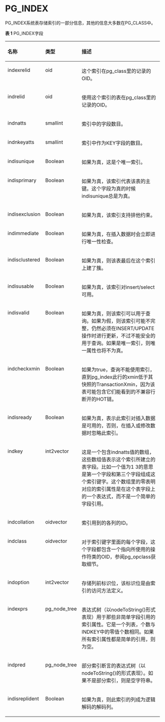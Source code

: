 # PG\_INDEX<a name="ZH-CN_TOPIC_0242385821"></a>

PG\_INDEX系统表存储索引的一部分信息，其他的信息大多数在PG\_CLASS中。

**表 1**  PG\_INDEX字段

<a name="zh-cn_topic_0237122293_zh-cn_topic_0059777688_t553335b97ca24b16be6f2a8fad19d59a"></a>
<table><thead align="left"><tr id="zh-cn_topic_0237122293_zh-cn_topic_0059777688_r77b1feeaf06f47c39276851270d7af5d"><th class="cellrowborder" valign="top" width="16.64%" id="mcps1.2.4.1.1"><p id="zh-cn_topic_0237122293_zh-cn_topic_0059777688_a52f340d7cc2141db93937ece7a2eb472"><a name="zh-cn_topic_0237122293_zh-cn_topic_0059777688_a52f340d7cc2141db93937ece7a2eb472"></a><a name="zh-cn_topic_0237122293_zh-cn_topic_0059777688_a52f340d7cc2141db93937ece7a2eb472"></a>名称</p>
</th>
<th class="cellrowborder" valign="top" width="17.04%" id="mcps1.2.4.1.2"><p id="zh-cn_topic_0237122293_zh-cn_topic_0059777688_ab9c8ba4e413e451c80f893467f0a3e4a"><a name="zh-cn_topic_0237122293_zh-cn_topic_0059777688_ab9c8ba4e413e451c80f893467f0a3e4a"></a><a name="zh-cn_topic_0237122293_zh-cn_topic_0059777688_ab9c8ba4e413e451c80f893467f0a3e4a"></a>类型</p>
</th>
<th class="cellrowborder" valign="top" width="66.32000000000001%" id="mcps1.2.4.1.3"><p id="zh-cn_topic_0237122293_zh-cn_topic_0059777688_a120f6b19c1784330a7ccd62dcc61e4a5"><a name="zh-cn_topic_0237122293_zh-cn_topic_0059777688_a120f6b19c1784330a7ccd62dcc61e4a5"></a><a name="zh-cn_topic_0237122293_zh-cn_topic_0059777688_a120f6b19c1784330a7ccd62dcc61e4a5"></a>描述</p>
</th>
</tr>
</thead>
<tbody><tr id="zh-cn_topic_0237122293_zh-cn_topic_0059777688_rda19630333f04264a89ae62d66ca4941"><td class="cellrowborder" valign="top" width="16.64%" headers="mcps1.2.4.1.1 "><p id="zh-cn_topic_0237122293_zh-cn_topic_0059777688_a5383bc791c4a4fbc88c372df64f2e0bc"><a name="zh-cn_topic_0237122293_zh-cn_topic_0059777688_a5383bc791c4a4fbc88c372df64f2e0bc"></a><a name="zh-cn_topic_0237122293_zh-cn_topic_0059777688_a5383bc791c4a4fbc88c372df64f2e0bc"></a>indexrelid</p>
</td>
<td class="cellrowborder" valign="top" width="17.04%" headers="mcps1.2.4.1.2 "><p id="zh-cn_topic_0237122293_zh-cn_topic_0059777688_ae85c6d394a324e95ad384d13b6258e28"><a name="zh-cn_topic_0237122293_zh-cn_topic_0059777688_ae85c6d394a324e95ad384d13b6258e28"></a><a name="zh-cn_topic_0237122293_zh-cn_topic_0059777688_ae85c6d394a324e95ad384d13b6258e28"></a>oid</p>
</td>
<td class="cellrowborder" valign="top" width="66.32000000000001%" headers="mcps1.2.4.1.3 "><p id="zh-cn_topic_0237122293_zh-cn_topic_0059777688_abdd4dc14fdfb4464849e008632648e3a"><a name="zh-cn_topic_0237122293_zh-cn_topic_0059777688_abdd4dc14fdfb4464849e008632648e3a"></a><a name="zh-cn_topic_0237122293_zh-cn_topic_0059777688_abdd4dc14fdfb4464849e008632648e3a"></a>这个索引在pg_class里的记录的OID。</p>
</td>
</tr>
<tr id="zh-cn_topic_0237122293_zh-cn_topic_0059777688_r76daafb9724149938d1681b7ad19a4ef"><td class="cellrowborder" valign="top" width="16.64%" headers="mcps1.2.4.1.1 "><p id="zh-cn_topic_0237122293_zh-cn_topic_0059777688_a222e176139384534a18ea1157cd862f2"><a name="zh-cn_topic_0237122293_zh-cn_topic_0059777688_a222e176139384534a18ea1157cd862f2"></a><a name="zh-cn_topic_0237122293_zh-cn_topic_0059777688_a222e176139384534a18ea1157cd862f2"></a>indrelid</p>
</td>
<td class="cellrowborder" valign="top" width="17.04%" headers="mcps1.2.4.1.2 "><p id="zh-cn_topic_0237122293_zh-cn_topic_0059777688_a8d7bf386b14f464c9b7a9f6735ba5003"><a name="zh-cn_topic_0237122293_zh-cn_topic_0059777688_a8d7bf386b14f464c9b7a9f6735ba5003"></a><a name="zh-cn_topic_0237122293_zh-cn_topic_0059777688_a8d7bf386b14f464c9b7a9f6735ba5003"></a>oid</p>
</td>
<td class="cellrowborder" valign="top" width="66.32000000000001%" headers="mcps1.2.4.1.3 "><p id="zh-cn_topic_0237122293_zh-cn_topic_0059777688_a993177e8a75d444ea7b170e5d6e08a5f"><a name="zh-cn_topic_0237122293_zh-cn_topic_0059777688_a993177e8a75d444ea7b170e5d6e08a5f"></a><a name="zh-cn_topic_0237122293_zh-cn_topic_0059777688_a993177e8a75d444ea7b170e5d6e08a5f"></a>使用这个索引的表在pg_class里的记录的OID。</p>
</td>
</tr>
<tr id="zh-cn_topic_0237122293_zh-cn_topic_0059777688_r2dfe0cbf429a4350a2fe62e9bab624a4"><td class="cellrowborder" valign="top" width="16.64%" headers="mcps1.2.4.1.1 "><p id="zh-cn_topic_0237122293_zh-cn_topic_0059777688_a1a5f47b7c444448b88e60d6d5f5dc121"><a name="zh-cn_topic_0237122293_zh-cn_topic_0059777688_a1a5f47b7c444448b88e60d6d5f5dc121"></a><a name="zh-cn_topic_0237122293_zh-cn_topic_0059777688_a1a5f47b7c444448b88e60d6d5f5dc121"></a>indnatts</p>
</td>
<td class="cellrowborder" valign="top" width="17.04%" headers="mcps1.2.4.1.2 "><p id="zh-cn_topic_0237122293_zh-cn_topic_0059777688_a1f04d6c82aa64d05b44d205b6c14b959"><a name="zh-cn_topic_0237122293_zh-cn_topic_0059777688_a1f04d6c82aa64d05b44d205b6c14b959"></a><a name="zh-cn_topic_0237122293_zh-cn_topic_0059777688_a1f04d6c82aa64d05b44d205b6c14b959"></a>smallint</p>
</td>
<td class="cellrowborder" valign="top" width="66.32000000000001%" headers="mcps1.2.4.1.3 "><p id="zh-cn_topic_0237122293_zh-cn_topic_0059777688_a2d6fd8d03f0d4cd5b2a48c6ce501ed96"><a name="zh-cn_topic_0237122293_zh-cn_topic_0059777688_a2d6fd8d03f0d4cd5b2a48c6ce501ed96"></a><a name="zh-cn_topic_0237122293_zh-cn_topic_0059777688_a2d6fd8d03f0d4cd5b2a48c6ce501ed96"></a>索引中的字段数目。</p>
</td>
</tr><tr id="zh-cn_topic_0237122293_zh-cn_topic_0059777688_r2dfe0cbf429a4350a2fe62e9bab624a4"><td class="cellrowborder" valign="top" width="16.64%" headers="mcps1.2.4.1.1 "><p id="zh-cn_topic_0237122293_zh-cn_topic_0059777688_a1a5f47b7c444448b88e60d6d5f5dc121"><a name="zh-cn_topic_0237122293_zh-cn_topic_0059777688_a1a5f47b7c444448b88e60d6d5f5dc121"></a><a name="zh-cn_topic_0237122293_zh-cn_topic_0059777688_a1a5f47b7c444448b88e60d6d5f5dc121"></a>indnkeyatts</p>
</td>
<td class="cellrowborder" valign="top" width="17.04%" headers="mcps1.2.4.1.2 "><p id="zh-cn_topic_0237122293_zh-cn_topic_0059777688_a1f04d6c82aa64d05b44d205b6c14b959"><a name="zh-cn_topic_0237122293_zh-cn_topic_0059777688_a1f04d6c82aa64d05b44d205b6c14b959"></a><a name="zh-cn_topic_0237122293_zh-cn_topic_0059777688_a1f04d6c82aa64d05b44d205b6c14b959"></a>smallint</p>
</td>
<td class="cellrowborder" valign="top" width="66.32000000000001%" headers="mcps1.2.4.1.3 "><p id="zh-cn_topic_0237122293_zh-cn_topic_0059777688_a2d6fd8d03f0d4cd5b2a48c6ce501ed96"><a name="zh-cn_topic_0237122293_zh-cn_topic_0059777688_a2d6fd8d03f0d4cd5b2a48c6ce501ed96"></a><a name="zh-cn_topic_0237122293_zh-cn_topic_0059777688_a2d6fd8d03f0d4cd5b2a48c6ce501ed96"></a>索引中作为KEY字段的数目。</p>
</td>
</tr><tr id="zh-cn_topic_0237122293_zh-cn_topic_0059777688_r34e3244c232740d09d19a1de04094568"><td class="cellrowborder" valign="top" width="16.64%" headers="mcps1.2.4.1.1 "><p id="zh-cn_topic_0237122293_zh-cn_topic_0059777688_ad215b838acea44a7826083d333c18bfd"><a name="zh-cn_topic_0237122293_zh-cn_topic_0059777688_ad215b838acea44a7826083d333c18bfd"></a><a name="zh-cn_topic_0237122293_zh-cn_topic_0059777688_ad215b838acea44a7826083d333c18bfd"></a>indisunique</p>

</td>
<td class="cellrowborder" valign="top" width="17.04%" headers="mcps1.2.4.1.2 "><p id="zh-cn_topic_0237122293_zh-cn_topic_0059777688_a6821b1e839444d568f721ba2d8f8458e"><a name="zh-cn_topic_0237122293_zh-cn_topic_0059777688_a6821b1e839444d568f721ba2d8f8458e"></a><a name="zh-cn_topic_0237122293_zh-cn_topic_0059777688_a6821b1e839444d568f721ba2d8f8458e"></a><span id="zh-cn_topic_0237122293_text362112872711"><a name="zh-cn_topic_0237122293_text362112872711"></a><a name="zh-cn_topic_0237122293_text362112872711"></a>Boolean</span></p>
</td>
<td class="cellrowborder" valign="top" width="66.32000000000001%" headers="mcps1.2.4.1.3 "><p id="zh-cn_topic_0237122293_zh-cn_topic_0059777688_a40aabb1b82c74dc9acab0e2283b771bd"><a name="zh-cn_topic_0237122293_zh-cn_topic_0059777688_a40aabb1b82c74dc9acab0e2283b771bd"></a><a name="zh-cn_topic_0237122293_zh-cn_topic_0059777688_a40aabb1b82c74dc9acab0e2283b771bd"></a>如果为真，这是个唯一索引。</p>
</td>
</tr>
<tr id="zh-cn_topic_0237122293_zh-cn_topic_0059777688_r409491d9b4c9440986aa3f5cc95777ea"><td class="cellrowborder" valign="top" width="16.64%" headers="mcps1.2.4.1.1 "><p id="zh-cn_topic_0237122293_zh-cn_topic_0059777688_a83a1664e3826411c8666af8b97ca0ebd"><a name="zh-cn_topic_0237122293_zh-cn_topic_0059777688_a83a1664e3826411c8666af8b97ca0ebd"></a><a name="zh-cn_topic_0237122293_zh-cn_topic_0059777688_a83a1664e3826411c8666af8b97ca0ebd"></a>indisprimary</p>
</td>
<td class="cellrowborder" valign="top" width="17.04%" headers="mcps1.2.4.1.2 "><p id="zh-cn_topic_0237122293_zh-cn_topic_0059777688_a9983fb6a42324fb1a342702813c73974"><a name="zh-cn_topic_0237122293_zh-cn_topic_0059777688_a9983fb6a42324fb1a342702813c73974"></a><a name="zh-cn_topic_0237122293_zh-cn_topic_0059777688_a9983fb6a42324fb1a342702813c73974"></a><span id="zh-cn_topic_0237122293_text186518283274"><a name="zh-cn_topic_0237122293_text186518283274"></a><a name="zh-cn_topic_0237122293_text186518283274"></a>Boolean</span></p>
</td>
<td class="cellrowborder" valign="top" width="66.32000000000001%" headers="mcps1.2.4.1.3 "><p id="zh-cn_topic_0237122293_zh-cn_topic_0059777688_a9276fbb2d2fb4236a099fd0a00e94f96"><a name="zh-cn_topic_0237122293_zh-cn_topic_0059777688_a9276fbb2d2fb4236a099fd0a00e94f96"></a><a name="zh-cn_topic_0237122293_zh-cn_topic_0059777688_a9276fbb2d2fb4236a099fd0a00e94f96"></a>如果为真，该索引代表该表的主键。这个字段为真的时候indisunique总是为真。</p>
</td>
</tr>
<tr id="zh-cn_topic_0237122293_zh-cn_topic_0059777688_r27223efa87c247cab272f0e9afeb9e1b"><td class="cellrowborder" valign="top" width="16.64%" headers="mcps1.2.4.1.1 "><p id="zh-cn_topic_0237122293_zh-cn_topic_0059777688_a36f149ac35404f56b796203cf469fec7"><a name="zh-cn_topic_0237122293_zh-cn_topic_0059777688_a36f149ac35404f56b796203cf469fec7"></a><a name="zh-cn_topic_0237122293_zh-cn_topic_0059777688_a36f149ac35404f56b796203cf469fec7"></a>indisexclusion</p>
</td>
<td class="cellrowborder" valign="top" width="17.04%" headers="mcps1.2.4.1.2 "><p id="zh-cn_topic_0237122293_zh-cn_topic_0059777688_a3daad8e698f14ed8ac5579864a14a390"><a name="zh-cn_topic_0237122293_zh-cn_topic_0059777688_a3daad8e698f14ed8ac5579864a14a390"></a><a name="zh-cn_topic_0237122293_zh-cn_topic_0059777688_a3daad8e698f14ed8ac5579864a14a390"></a><span id="zh-cn_topic_0237122293_text45681729152717"><a name="zh-cn_topic_0237122293_text45681729152717"></a><a name="zh-cn_topic_0237122293_text45681729152717"></a>Boolean</span></p>
</td>
<td class="cellrowborder" valign="top" width="66.32000000000001%" headers="mcps1.2.4.1.3 "><p id="zh-cn_topic_0237122293_zh-cn_topic_0059777688_a054682b61f34443f91d0a9358f68bfee"><a name="zh-cn_topic_0237122293_zh-cn_topic_0059777688_a054682b61f34443f91d0a9358f68bfee"></a><a name="zh-cn_topic_0237122293_zh-cn_topic_0059777688_a054682b61f34443f91d0a9358f68bfee"></a>如果为真，该索引支持排他约束。</p>
</td>
</tr>
<tr id="zh-cn_topic_0237122293_zh-cn_topic_0059777688_rfa1693b1812d465aa6aa1eb8e46e2a8b"><td class="cellrowborder" valign="top" width="16.64%" headers="mcps1.2.4.1.1 "><p id="zh-cn_topic_0237122293_zh-cn_topic_0059777688_a8ef49acce4c0480f9b560831ed378549"><a name="zh-cn_topic_0237122293_zh-cn_topic_0059777688_a8ef49acce4c0480f9b560831ed378549"></a><a name="zh-cn_topic_0237122293_zh-cn_topic_0059777688_a8ef49acce4c0480f9b560831ed378549"></a>indimmediate</p>
</td>
<td class="cellrowborder" valign="top" width="17.04%" headers="mcps1.2.4.1.2 "><p id="zh-cn_topic_0237122293_zh-cn_topic_0059777688_a06513beb51234a37ad78f583998c0e71"><a name="zh-cn_topic_0237122293_zh-cn_topic_0059777688_a06513beb51234a37ad78f583998c0e71"></a><a name="zh-cn_topic_0237122293_zh-cn_topic_0059777688_a06513beb51234a37ad78f583998c0e71"></a><span id="zh-cn_topic_0237122293_text8310203042716"><a name="zh-cn_topic_0237122293_text8310203042716"></a><a name="zh-cn_topic_0237122293_text8310203042716"></a>Boolean</span></p>
</td>
<td class="cellrowborder" valign="top" width="66.32000000000001%" headers="mcps1.2.4.1.3 "><p id="zh-cn_topic_0237122293_zh-cn_topic_0059777688_a5596b2a3b24d485c8a826e34181999d2"><a name="zh-cn_topic_0237122293_zh-cn_topic_0059777688_a5596b2a3b24d485c8a826e34181999d2"></a><a name="zh-cn_topic_0237122293_zh-cn_topic_0059777688_a5596b2a3b24d485c8a826e34181999d2"></a>如果为真，在插入数据时会立即进行唯一性检查。</p>
</td>
</tr>
<tr id="zh-cn_topic_0237122293_zh-cn_topic_0059777688_r6b2cba9478774b5fb1b86a5ccc1df906"><td class="cellrowborder" valign="top" width="16.64%" headers="mcps1.2.4.1.1 "><p id="zh-cn_topic_0237122293_zh-cn_topic_0059777688_a6e8e3e919fd246f7bad3453180693210"><a name="zh-cn_topic_0237122293_zh-cn_topic_0059777688_a6e8e3e919fd246f7bad3453180693210"></a><a name="zh-cn_topic_0237122293_zh-cn_topic_0059777688_a6e8e3e919fd246f7bad3453180693210"></a>indisclustered</p>
</td>
<td class="cellrowborder" valign="top" width="17.04%" headers="mcps1.2.4.1.2 "><p id="zh-cn_topic_0237122293_zh-cn_topic_0059777688_aef6f68b77235493484c9bf7bfa74095e"><a name="zh-cn_topic_0237122293_zh-cn_topic_0059777688_aef6f68b77235493484c9bf7bfa74095e"></a><a name="zh-cn_topic_0237122293_zh-cn_topic_0059777688_aef6f68b77235493484c9bf7bfa74095e"></a><span id="zh-cn_topic_0237122293_text13201331162712"><a name="zh-cn_topic_0237122293_text13201331162712"></a><a name="zh-cn_topic_0237122293_text13201331162712"></a>Boolean</span></p>
</td>
<td class="cellrowborder" valign="top" width="66.32000000000001%" headers="mcps1.2.4.1.3 "><p id="zh-cn_topic_0237122293_zh-cn_topic_0059777688_a26e747b0b2ba464ba1de89d4cc49d364"><a name="zh-cn_topic_0237122293_zh-cn_topic_0059777688_a26e747b0b2ba464ba1de89d4cc49d364"></a><a name="zh-cn_topic_0237122293_zh-cn_topic_0059777688_a26e747b0b2ba464ba1de89d4cc49d364"></a>如果为真，则该表最后在这个索引上建了簇。</p>
</td>
</tr>
<tr id="zh-cn_topic_0237122293_zh-cn_topic_0059777688_r6ac01e895ae844458ed48a4c146e1c10"><td class="cellrowborder" valign="top" width="16.64%" headers="mcps1.2.4.1.1 "><p id="zh-cn_topic_0237122293_zh-cn_topic_0059777688_a2eb57e5d1cba432b9f255adf526bfa1c"><a name="zh-cn_topic_0237122293_zh-cn_topic_0059777688_a2eb57e5d1cba432b9f255adf526bfa1c"></a><a name="zh-cn_topic_0237122293_zh-cn_topic_0059777688_a2eb57e5d1cba432b9f255adf526bfa1c"></a>indisusable</p>
</td>
<td class="cellrowborder" valign="top" width="17.04%" headers="mcps1.2.4.1.2 "><p id="zh-cn_topic_0237122293_zh-cn_topic_0059777688_a70815f306d17411aa87c22a66ead38ea"><a name="zh-cn_topic_0237122293_zh-cn_topic_0059777688_a70815f306d17411aa87c22a66ead38ea"></a><a name="zh-cn_topic_0237122293_zh-cn_topic_0059777688_a70815f306d17411aa87c22a66ead38ea"></a><span id="zh-cn_topic_0237122293_text1179419315278"><a name="zh-cn_topic_0237122293_text1179419315278"></a><a name="zh-cn_topic_0237122293_text1179419315278"></a>Boolean</span></p>
</td>
<td class="cellrowborder" valign="top" width="66.32000000000001%" headers="mcps1.2.4.1.3 "><p id="zh-cn_topic_0237122293_zh-cn_topic_0059777688_a1e9a2842d3764e9bb00b09f4168e664d"><a name="zh-cn_topic_0237122293_zh-cn_topic_0059777688_a1e9a2842d3764e9bb00b09f4168e664d"></a><a name="zh-cn_topic_0237122293_zh-cn_topic_0059777688_a1e9a2842d3764e9bb00b09f4168e664d"></a>如果为真，该索引对insert/select可用。</p>
</td>
</tr>
<tr id="zh-cn_topic_0237122293_zh-cn_topic_0059777688_rfbd6327b187142b28312d9a913cba409"><td class="cellrowborder" valign="top" width="16.64%" headers="mcps1.2.4.1.1 "><p id="zh-cn_topic_0237122293_zh-cn_topic_0059777688_ac88ecdc2f42e4245ac3891dbb9cf7131"><a name="zh-cn_topic_0237122293_zh-cn_topic_0059777688_ac88ecdc2f42e4245ac3891dbb9cf7131"></a><a name="zh-cn_topic_0237122293_zh-cn_topic_0059777688_ac88ecdc2f42e4245ac3891dbb9cf7131"></a>indisvalid</p>
</td>
<td class="cellrowborder" valign="top" width="17.04%" headers="mcps1.2.4.1.2 "><p id="zh-cn_topic_0237122293_zh-cn_topic_0059777688_a6920cadae3cc4370a94125229a00f639"><a name="zh-cn_topic_0237122293_zh-cn_topic_0059777688_a6920cadae3cc4370a94125229a00f639"></a><a name="zh-cn_topic_0237122293_zh-cn_topic_0059777688_a6920cadae3cc4370a94125229a00f639"></a><span id="zh-cn_topic_0237122293_text2479532172713"><a name="zh-cn_topic_0237122293_text2479532172713"></a><a name="zh-cn_topic_0237122293_text2479532172713"></a>Boolean</span></p>
</td>
<td class="cellrowborder" valign="top" width="66.32000000000001%" headers="mcps1.2.4.1.3 "><p id="zh-cn_topic_0237122293_zh-cn_topic_0059777688_aa446b985bd22483cab2182807d854aa5"><a name="zh-cn_topic_0237122293_zh-cn_topic_0059777688_aa446b985bd22483cab2182807d854aa5"></a><a name="zh-cn_topic_0237122293_zh-cn_topic_0059777688_aa446b985bd22483cab2182807d854aa5"></a>如果为真，则该索引可以用于查询。如果为假，则该索引可能不完整，仍然必须在INSERT/UPDATE操作时进行更新，不过不能安全的用于查询。如果是唯一索引，则唯一属性也将不为真。</p>
</td>
</tr>
<tr id="zh-cn_topic_0237122293_zh-cn_topic_0059777688_r9af4055f031e45369e14691d4cf7088b"><td class="cellrowborder" valign="top" width="16.64%" headers="mcps1.2.4.1.1 "><p id="zh-cn_topic_0237122293_zh-cn_topic_0059777688_a324a23d89c3844159c6c26d6e6154502"><a name="zh-cn_topic_0237122293_zh-cn_topic_0059777688_a324a23d89c3844159c6c26d6e6154502"></a><a name="zh-cn_topic_0237122293_zh-cn_topic_0059777688_a324a23d89c3844159c6c26d6e6154502"></a>indcheckxmin</p>
</td>
<td class="cellrowborder" valign="top" width="17.04%" headers="mcps1.2.4.1.2 "><p id="zh-cn_topic_0237122293_zh-cn_topic_0059777688_a43ac01fee092490f9d249381cc5a1176"><a name="zh-cn_topic_0237122293_zh-cn_topic_0059777688_a43ac01fee092490f9d249381cc5a1176"></a><a name="zh-cn_topic_0237122293_zh-cn_topic_0059777688_a43ac01fee092490f9d249381cc5a1176"></a><span id="zh-cn_topic_0237122293_text14210534102712"><a name="zh-cn_topic_0237122293_text14210534102712"></a><a name="zh-cn_topic_0237122293_text14210534102712"></a>Boolean</span></p>
</td>
<td class="cellrowborder" valign="top" width="66.32000000000001%" headers="mcps1.2.4.1.3 "><p id="zh-cn_topic_0237122293_zh-cn_topic_0059777688_afc8aba22c59b4de3835818d70342b2d3"><a name="zh-cn_topic_0237122293_zh-cn_topic_0059777688_afc8aba22c59b4de3835818d70342b2d3"></a><a name="zh-cn_topic_0237122293_zh-cn_topic_0059777688_afc8aba22c59b4de3835818d70342b2d3"></a>如果为true，查询不能使用索引，直到pg_index此行的xmin低于其快照的TransactionXmin，因为该表可能包含它们能看到的不兼容行断开的HOT链。</p>
</td>
</tr>
<tr id="zh-cn_topic_0237122293_zh-cn_topic_0059777688_re29311ced40740ce995d05a0f1b0e641"><td class="cellrowborder" valign="top" width="16.64%" headers="mcps1.2.4.1.1 "><p id="zh-cn_topic_0237122293_zh-cn_topic_0059777688_ad4ff222c8fa24277838ba72b74b41834"><a name="zh-cn_topic_0237122293_zh-cn_topic_0059777688_ad4ff222c8fa24277838ba72b74b41834"></a><a name="zh-cn_topic_0237122293_zh-cn_topic_0059777688_ad4ff222c8fa24277838ba72b74b41834"></a>indisready</p>
</td>
<td class="cellrowborder" valign="top" width="17.04%" headers="mcps1.2.4.1.2 "><p id="zh-cn_topic_0237122293_zh-cn_topic_0059777688_a2709f69cdf8e4aa1b740dc20f2f20424"><a name="zh-cn_topic_0237122293_zh-cn_topic_0059777688_a2709f69cdf8e4aa1b740dc20f2f20424"></a><a name="zh-cn_topic_0237122293_zh-cn_topic_0059777688_a2709f69cdf8e4aa1b740dc20f2f20424"></a><span id="zh-cn_topic_0237122293_text1498013344277"><a name="zh-cn_topic_0237122293_text1498013344277"></a><a name="zh-cn_topic_0237122293_text1498013344277"></a>Boolean</span></p>
</td>
<td class="cellrowborder" valign="top" width="66.32000000000001%" headers="mcps1.2.4.1.3 "><p id="zh-cn_topic_0237122293_zh-cn_topic_0059777688_aabc2b6e26777411bb5ee8262d99d9e42"><a name="zh-cn_topic_0237122293_zh-cn_topic_0059777688_aabc2b6e26777411bb5ee8262d99d9e42"></a><a name="zh-cn_topic_0237122293_zh-cn_topic_0059777688_aabc2b6e26777411bb5ee8262d99d9e42"></a>如果为真，表示此索引对插入数据是可用的，否则，在插入或修改数据时忽略此索引。</p>
</td>
</tr>
<tr id="zh-cn_topic_0237122293_zh-cn_topic_0059777688_rc0608e1fefd14ee0b3d16034e3000328"><td class="cellrowborder" valign="top" width="16.64%" headers="mcps1.2.4.1.1 "><p id="zh-cn_topic_0237122293_zh-cn_topic_0059777688_adfa31801724b4a258dcb4e6fbebbd3e0"><a name="zh-cn_topic_0237122293_zh-cn_topic_0059777688_adfa31801724b4a258dcb4e6fbebbd3e0"></a><a name="zh-cn_topic_0237122293_zh-cn_topic_0059777688_adfa31801724b4a258dcb4e6fbebbd3e0"></a>indkey</p>
</td>
<td class="cellrowborder" valign="top" width="17.04%" headers="mcps1.2.4.1.2 "><p id="zh-cn_topic_0237122293_zh-cn_topic_0059777688_a5780cd793ce34403b78b955ee548ab69"><a name="zh-cn_topic_0237122293_zh-cn_topic_0059777688_a5780cd793ce34403b78b955ee548ab69"></a><a name="zh-cn_topic_0237122293_zh-cn_topic_0059777688_a5780cd793ce34403b78b955ee548ab69"></a>int2vector</p>
</td>
<td class="cellrowborder" valign="top" width="66.32000000000001%" headers="mcps1.2.4.1.3 "><p id="zh-cn_topic_0237122293_zh-cn_topic_0059777688_af5eb10fa3b414c1cb93517e6629db692"><a name="zh-cn_topic_0237122293_zh-cn_topic_0059777688_af5eb10fa3b414c1cb93517e6629db692"></a><a name="zh-cn_topic_0237122293_zh-cn_topic_0059777688_af5eb10fa3b414c1cb93517e6629db692"></a>这是一个包含indnatts值的数组，这些数组值表示这个索引所建立的表字段。比如一个值为1 3的意思是第一个字段和第三个字段组成这个索引键字。这个数组里的零表明对应的索引属性是在这个表字段上的一个表达式，而不是一个简单的字段引用。</p>
</td>
</tr>
<tr id="zh-cn_topic_0237122293_zh-cn_topic_0059777688_r9bccf795166c433f99d702e7e4914bbe"><td class="cellrowborder" valign="top" width="16.64%" headers="mcps1.2.4.1.1 "><p id="zh-cn_topic_0237122293_zh-cn_topic_0059777688_a459531d4164647be96773cf257d8cb3b"><a name="zh-cn_topic_0237122293_zh-cn_topic_0059777688_a459531d4164647be96773cf257d8cb3b"></a><a name="zh-cn_topic_0237122293_zh-cn_topic_0059777688_a459531d4164647be96773cf257d8cb3b"></a>indcollation</p>
</td>
<td class="cellrowborder" valign="top" width="17.04%" headers="mcps1.2.4.1.2 "><p id="zh-cn_topic_0237122293_zh-cn_topic_0059777688_aab9e11908d804af482c6ee3cdf10457b"><a name="zh-cn_topic_0237122293_zh-cn_topic_0059777688_aab9e11908d804af482c6ee3cdf10457b"></a><a name="zh-cn_topic_0237122293_zh-cn_topic_0059777688_aab9e11908d804af482c6ee3cdf10457b"></a>oidvector</p>
<p id="zh-cn_topic_0237122293_zh-cn_topic_0059777688_a6948d083ab69439ab0d5b31d637d21e9"><a name="zh-cn_topic_0237122293_zh-cn_topic_0059777688_a6948d083ab69439ab0d5b31d637d21e9"></a><a name="zh-cn_topic_0237122293_zh-cn_topic_0059777688_a6948d083ab69439ab0d5b31d637d21e9"></a></p>
</td>
<td class="cellrowborder" valign="top" width="66.32000000000001%" headers="mcps1.2.4.1.3 "><p id="zh-cn_topic_0237122293_zh-cn_topic_0059777688_aa16affacd7ea4979b27420fc7cb88937"><a name="zh-cn_topic_0237122293_zh-cn_topic_0059777688_aa16affacd7ea4979b27420fc7cb88937"></a><a name="zh-cn_topic_0237122293_zh-cn_topic_0059777688_aa16affacd7ea4979b27420fc7cb88937"></a>索引用到的各列的ID。</p>
</td>
</tr>
<tr id="zh-cn_topic_0237122293_zh-cn_topic_0059777688_rba42f9b30226419481a1ac6f2fbfee97"><td class="cellrowborder" valign="top" width="16.64%" headers="mcps1.2.4.1.1 "><p id="zh-cn_topic_0237122293_zh-cn_topic_0059777688_a34b634659211446ca4fc8d6266a0b512"><a name="zh-cn_topic_0237122293_zh-cn_topic_0059777688_a34b634659211446ca4fc8d6266a0b512"></a><a name="zh-cn_topic_0237122293_zh-cn_topic_0059777688_a34b634659211446ca4fc8d6266a0b512"></a>indclass</p>
</td>
<td class="cellrowborder" valign="top" width="17.04%" headers="mcps1.2.4.1.2 "><p id="zh-cn_topic_0237122293_zh-cn_topic_0059777688_a26d6623040f44bfabcbeeae8123a9446"><a name="zh-cn_topic_0237122293_zh-cn_topic_0059777688_a26d6623040f44bfabcbeeae8123a9446"></a><a name="zh-cn_topic_0237122293_zh-cn_topic_0059777688_a26d6623040f44bfabcbeeae8123a9446"></a>oidvector</p>
</td>
<td class="cellrowborder" valign="top" width="66.32000000000001%" headers="mcps1.2.4.1.3 "><p id="zh-cn_topic_0237122293_zh-cn_topic_0059777688_a4ed9429370a94feda34f6343ed92427d"><a name="zh-cn_topic_0237122293_zh-cn_topic_0059777688_a4ed9429370a94feda34f6343ed92427d"></a><a name="zh-cn_topic_0237122293_zh-cn_topic_0059777688_a4ed9429370a94feda34f6343ed92427d"></a>对于索引键字里面的每个字段，这个字段都包含一个指向所使用的操作符类的OID，参阅pg_opclass获取细节。</p>
</td>
</tr>
<tr id="zh-cn_topic_0237122293_zh-cn_topic_0059777688_r221671e0c94f4e7980248eaa9e9bb157"><td class="cellrowborder" valign="top" width="16.64%" headers="mcps1.2.4.1.1 "><p id="zh-cn_topic_0237122293_zh-cn_topic_0059777688_a7d86901b2de94ad694e60f1a32d57f5d"><a name="zh-cn_topic_0237122293_zh-cn_topic_0059777688_a7d86901b2de94ad694e60f1a32d57f5d"></a><a name="zh-cn_topic_0237122293_zh-cn_topic_0059777688_a7d86901b2de94ad694e60f1a32d57f5d"></a>indoption</p>
</td>
<td class="cellrowborder" valign="top" width="17.04%" headers="mcps1.2.4.1.2 "><p id="zh-cn_topic_0237122293_zh-cn_topic_0059777688_ac3995bc7a0e54e42a0ff7e8bb54310ae"><a name="zh-cn_topic_0237122293_zh-cn_topic_0059777688_ac3995bc7a0e54e42a0ff7e8bb54310ae"></a><a name="zh-cn_topic_0237122293_zh-cn_topic_0059777688_ac3995bc7a0e54e42a0ff7e8bb54310ae"></a>int2vector</p>
</td>
<td class="cellrowborder" valign="top" width="66.32000000000001%" headers="mcps1.2.4.1.3 "><p id="zh-cn_topic_0237122293_zh-cn_topic_0059777688_a2721018a6b8040fbb788d9058ddc2f55"><a name="zh-cn_topic_0237122293_zh-cn_topic_0059777688_a2721018a6b8040fbb788d9058ddc2f55"></a><a name="zh-cn_topic_0237122293_zh-cn_topic_0059777688_a2721018a6b8040fbb788d9058ddc2f55"></a>存储列前标识位，该标识位是由索引的访问方法定义。</p>
</td>
</tr>
<tr id="zh-cn_topic_0237122293_zh-cn_topic_0059777688_r4fbecf48c8444af7993f3c3cbbf0a634"><td class="cellrowborder" valign="top" width="16.64%" headers="mcps1.2.4.1.1 "><p id="zh-cn_topic_0237122293_zh-cn_topic_0059777688_ac74d6046c4d54bb39dd67769f7b06eb2"><a name="zh-cn_topic_0237122293_zh-cn_topic_0059777688_ac74d6046c4d54bb39dd67769f7b06eb2"></a><a name="zh-cn_topic_0237122293_zh-cn_topic_0059777688_ac74d6046c4d54bb39dd67769f7b06eb2"></a>indexprs</p>
</td>
<td class="cellrowborder" valign="top" width="17.04%" headers="mcps1.2.4.1.2 "><p id="zh-cn_topic_0237122293_zh-cn_topic_0059777688_a2fb397b9294943c6b1e981cabcae7525"><a name="zh-cn_topic_0237122293_zh-cn_topic_0059777688_a2fb397b9294943c6b1e981cabcae7525"></a><a name="zh-cn_topic_0237122293_zh-cn_topic_0059777688_a2fb397b9294943c6b1e981cabcae7525"></a>pg_node_tree</p>
</td>
<td class="cellrowborder" valign="top" width="66.32000000000001%" headers="mcps1.2.4.1.3 "><p id="zh-cn_topic_0237122293_zh-cn_topic_0059777688_a4b3d4cffafe74f339cc0ab0d197994b0"><a name="zh-cn_topic_0237122293_zh-cn_topic_0059777688_a4b3d4cffafe74f339cc0ab0d197994b0"></a><a name="zh-cn_topic_0237122293_zh-cn_topic_0059777688_a4b3d4cffafe74f339cc0ab0d197994b0"></a>表达式树（以nodeToString()形式表现）用于那些非简单字段引用的索引属性。它是一个列表，个数与INDKEY中的零值个数相同。如果所有索引属性都是简单的引用，则为空。</p>
</td>
</tr>
<tr id="zh-cn_topic_0237122293_zh-cn_topic_0059777688_rdd8ad769e3a74f02bfe6fd8222ddf784"><td class="cellrowborder" valign="top" width="16.64%" headers="mcps1.2.4.1.1 "><p id="zh-cn_topic_0237122293_zh-cn_topic_0059777688_a0dec360d33d6459992b80bf48b556931"><a name="zh-cn_topic_0237122293_zh-cn_topic_0059777688_a0dec360d33d6459992b80bf48b556931"></a><a name="zh-cn_topic_0237122293_zh-cn_topic_0059777688_a0dec360d33d6459992b80bf48b556931"></a>indpred</p>
</td>
<td class="cellrowborder" valign="top" width="17.04%" headers="mcps1.2.4.1.2 "><p id="zh-cn_topic_0237122293_zh-cn_topic_0059777688_a8bae3012f74e4a65bba84de32fc1d46f"><a name="zh-cn_topic_0237122293_zh-cn_topic_0059777688_a8bae3012f74e4a65bba84de32fc1d46f"></a><a name="zh-cn_topic_0237122293_zh-cn_topic_0059777688_a8bae3012f74e4a65bba84de32fc1d46f"></a>pg_node_tree</p>
</td>
<td class="cellrowborder" valign="top" width="66.32000000000001%" headers="mcps1.2.4.1.3 "><p id="zh-cn_topic_0237122293_zh-cn_topic_0059777688_a16ca22d9dc09405c9b72f95bc4cb108c"><a name="zh-cn_topic_0237122293_zh-cn_topic_0059777688_a16ca22d9dc09405c9b72f95bc4cb108c"></a><a name="zh-cn_topic_0237122293_zh-cn_topic_0059777688_a16ca22d9dc09405c9b72f95bc4cb108c"></a>部分索引断言的表达式树（以nodeToString()的形式表现）。如果不是部分索引，则是空字符串。</p>
</td>
</tr>
<tr id="zh-cn_topic_0237122293_row0732152919557"><td class="cellrowborder" valign="top" width="16.64%" headers="mcps1.2.4.1.1 "><p id="zh-cn_topic_0237122293_p973362945511"><a name="zh-cn_topic_0237122293_p973362945511"></a><a name="zh-cn_topic_0237122293_p973362945511"></a>indisreplident</p>
</td>
<td class="cellrowborder" valign="top" width="17.04%" headers="mcps1.2.4.1.2 "><p id="zh-cn_topic_0237122293_p147331629175510"><a name="zh-cn_topic_0237122293_p147331629175510"></a><a name="zh-cn_topic_0237122293_p147331629175510"></a><span id="zh-cn_topic_0237122293_text877737212"><a name="zh-cn_topic_0237122293_text877737212"></a><a name="zh-cn_topic_0237122293_text877737212"></a>Boolean</span></p>
</td>
<td class="cellrowborder" valign="top" width="66.32000000000001%" headers="mcps1.2.4.1.3 "><p id="zh-cn_topic_0237122293_p373372945519"><a name="zh-cn_topic_0237122293_p373372945519"></a><a name="zh-cn_topic_0237122293_p373372945519"></a>如果为真，则此索引的列成为逻辑解码的解码列。</p>
</td>
</tr>
</tbody>
</table>

